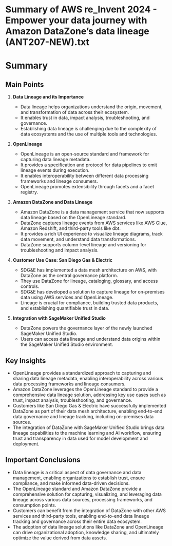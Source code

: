 # Summary of AWS re_Invent 2024 - Empower your data journey with Amazon DataZone’s data lineage (ANT207-NEW).txt

# Summary

## Main Points

1. **Data Lineage and its Importance**
   - Data lineage helps organizations understand the origin, movement, and transformation of data across their ecosystem.
   - It enables trust in data, impact analysis, troubleshooting, and governance.
   - Establishing data lineage is challenging due to the complexity of data ecosystems and the use of multiple tools and technologies.

2. **OpenLineage**
   - OpenLineage is an open-source standard and framework for capturing data lineage metadata.
   - It provides a specification and protocol for data pipelines to emit lineage events during execution.
   - It enables interoperability between different data processing frameworks and lineage consumers.
   - OpenLineage promotes extensibility through facets and a facet registry.

3. **Amazon DataZone and Data Lineage**
   - Amazon DataZone is a data management service that now supports data lineage based on the OpenLineage standard.
   - DataZone captures lineage events from AWS services like AWS Glue, Amazon Redshift, and third-party tools like dbt.
   - It provides a rich UI experience to visualize lineage diagrams, track data movement, and understand data transformations.
   - DataZone supports column-level lineage and versioning for troubleshooting and impact analysis.

4. **Customer Use Case: San Diego Gas & Electric**
   - SDG&E has implemented a data mesh architecture on AWS, with DataZone as the central governance platform.
   - They use DataZone for lineage, cataloging, glossary, and access controls.
   - SDG&E has developed a solution to capture lineage for on-premises data using AWS services and OpenLineage.
   - Lineage is crucial for compliance, building trusted data products, and establishing quantifiable trust in data.

5. **Integration with SageMaker Unified Studio**
   - DataZone powers the governance layer of the newly launched SageMaker Unified Studio.
   - Users can access data lineage and understand data origins within the SageMaker Unified Studio environment.

## Key Insights

- OpenLineage provides a standardized approach to capturing and sharing data lineage metadata, enabling interoperability across various data processing frameworks and lineage consumers.
- Amazon DataZone leverages the OpenLineage standard to provide a comprehensive data lineage solution, addressing key use cases such as trust, impact analysis, troubleshooting, and governance.
- Customers like San Diego Gas & Electric have successfully implemented DataZone as part of their data mesh architecture, enabling end-to-end data governance and lineage tracking, including on-premises data sources.
- The integration of DataZone with SageMaker Unified Studio brings data lineage capabilities to the machine learning and AI workflow, ensuring trust and transparency in data used for model development and deployment.

## Important Conclusions

- Data lineage is a critical aspect of data governance and data management, enabling organizations to establish trust, ensure compliance, and make informed data-driven decisions.
- The OpenLineage standard and Amazon DataZone provide a comprehensive solution for capturing, visualizing, and leveraging data lineage across various data sources, processing frameworks, and consumption points.
- Customers can benefit from the integration of DataZone with other AWS services and third-party tools, enabling end-to-end data lineage tracking and governance across their entire data ecosystem.
- The adoption of data lineage solutions like DataZone and OpenLineage can drive organizational adoption, knowledge sharing, and ultimately optimize the value derived from data assets.